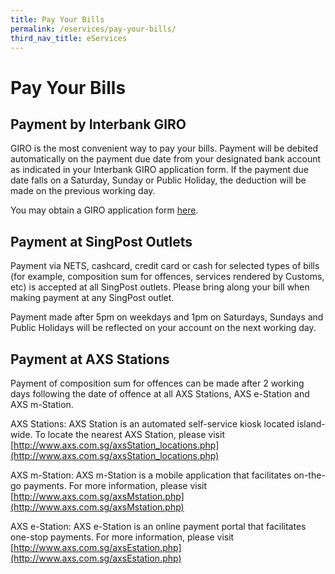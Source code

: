 ```yaml
---
title: Pay Your Bills
permalink: /eservices/pay-your-bills/
third_nav_title: eServices
---
```


# Pay Your Bills

## Payment by Interbank GIRO

GIRO is the most convenient way to pay your bills. Payment will be debited automatically on the payment due date from your designated bank account as indicated in your Interbank GIRO application form. If the payment due date falls on a Saturday, Sunday or Public Holiday, the deduction will be made on the previous working day.

You may obtain a GIRO application form  [here](https://singapore-customs-staging.netlify.app/eservices/customs-forms-and-service-links).

## Payment at SingPost Outlets

Payment via NETS, cashcard, credit card or cash for selected types of bills (for example, composition sum for offences, services rendered by Customs, etc) is accepted at all SingPost outlets. Please bring along your bill when making payment at any SingPost outlet.

Payment made after 5pm on weekdays and 1pm on Saturdays, Sundays and Public Holidays will be reflected on your account on the next working day.

## Payment at AXS Stations

Payment of composition sum for offences can be made after 2 working days following the date of offence at all AXS Stations, AXS e-Station and AXS m-Station.

AXS Stations: AXS Station is an automated self-service kiosk located island-wide. To locate the nearest AXS Station, please visit  [http://www.axs.com.sg/axsStation_locations.php](http://www.axs.com.sg/axsStation_locations.php)

AXS m-Station: AXS m-Station is a mobile application that facilitates on-the-go payments. For more information, please visit  [http://www.axs.com.sg/axsMstation.php](http://www.axs.com.sg/axsMstation.php)

AXS e-Station: AXS e-Station is an online payment portal that facilitates one-stop payments. For more information, please visit  [http://www.axs.com.sg/axsEstation.php](http://www.axs.com.sg/axsEstation.php)
